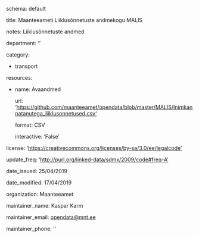 schema: default

title: Maanteeameti Liiklusõnnetuste andmekogu MALIS

notes: Liiklusõnnetuste andmed

department: ‘’

category:

  - transport

resources:

  - name: Avaandmed

    url: ‘https://github.com/maanteeamet/opendata/blob/master/MALIS/Inimkannatanutega_liiklusonnetused.csv‘

    format: CSV

    interactive: ‘False’

license: ‘https://creativecommons.org/licenses/by-sa/3.0/ee/legalcode’

update_freq: ‘http://purl.org/linked-data/sdmx/2009/code#freq-A’

date_issued: 25/04/2019

date_modified: 17/04/2019

organization: Maanteeamet

maintainer_name: Kaspar Karm

maintainer_email: opendata@mnt.ee

maintainer_phone: ‘’
